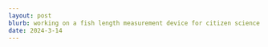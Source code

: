 ```yaml
---
layout: post
blurb: working on a fish length measurement device for citizen science! specifically worked on the algorithms behind single-laser depth estimation and some of the processing software
date: 2024-3-14
---
```

